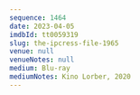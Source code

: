 ```yaml
---
sequence: 1464
date: 2023-04-05
imdbId: tt0059319
slug: the-ipcress-file-1965
venue: null
venueNotes: null
medium: Blu-ray
mediumNotes: Kino Lorber, 2020
---
```

